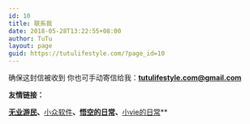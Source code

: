 ```yaml
---
id: 10
title: 联系我
date: 2018-05-28T13:22:55+08:00
author: TuTu
layout: page
guid: https://tutulifestyle.com/?page_id=10
---
```

<div role="form" class="wpcf7" id="wpcf7-f613-o1" lang="zh-CN" dir="ltr">
  <div class="screen-reader-response">
  </div>
</div>

确保这封信被收到 你也可手动寄信给我：**tutulifestyle.com@gmail.com**



**友情链接：**

**[无业游民](https://theue.me/)、**[小众软件](https://appinn.com/)**、[悟空的日常](http://www.wukongdaily.com)、**[小vie的日常](http://xiaoviemc.vip/)**</p>